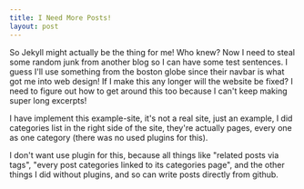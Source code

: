 ```yaml
---
title: I Need More Posts!
layout: post
---
```

So Jekyll might actually be the thing for me! Who knew? Now I need to steal some random junk from another blog so I can have some test sentences. I guess I'll use something from the boston globe since their navbar is what got me into web design! If I make this any longer will the website be fixed? I need to figure out how to get around this too because I can't keep making super long excerpts!

I have implement this example-site, it's not a real site, just an example, I did categories list in the right side of the site, they're actually pages, every one as one category (there was no used plugins for this).

I don't want use plugin for this, because all things like "related posts via tags", "every post categories linked to its categories page", and the other things I did without plugins, and so can write posts directly from github.